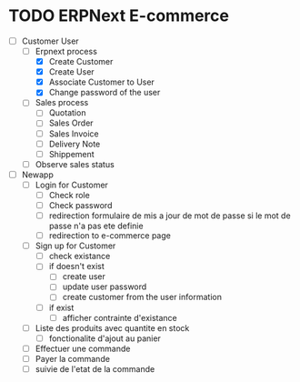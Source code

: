 # TODO ERPNext E-commerce

- [ ] Customer User
  - [ ] Erpnext process
    - [x] Create Customer
    - [x] Create User
    - [x] Associate Customer to User
    - [x] Change password of the user
  - [ ] Sales process
    - [ ] Quotation
    - [ ] Sales Order
    - [ ] Sales Invoice
    - [ ] Delivery Note
    - [ ] Shippement
  - [ ] Observe sales status
- [ ] Newapp
  - [ ] Login for Customer
    - [ ] Check role
    - [ ] Check password
    - [ ] redirection formulaire de mis a jour de mot de passe si le mot de passe n'a pas ete definie
    - [ ] redirection to e-commerce page
  - [ ] Sign up for Customer
    - [ ] check existance
    - [ ] if doesn't exist
      - [ ] create user
      - [ ] update user password
      - [ ] create customer from the user information
    - [ ] if exist
      - [ ] afficher contrainte d'existance
  - [ ] Liste des produits avec quantite en stock
    - [ ] fonctionalite d'ajout au panier
  - [ ] Effectuer une commande
  - [ ] Payer la commande
  - [ ] suivie de l'etat de la commande
